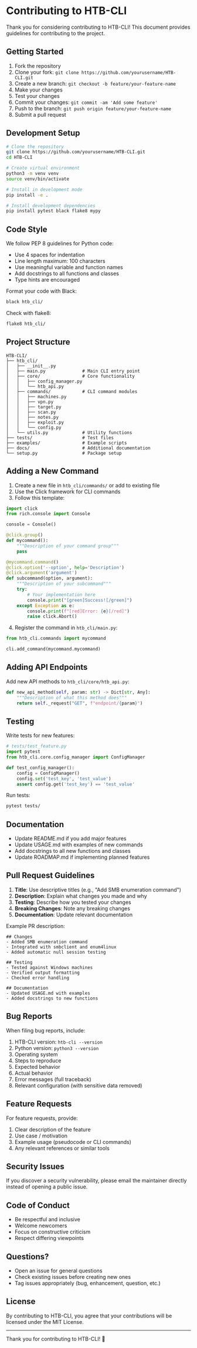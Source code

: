 # Contributing to HTB-CLI

Thank you for considering contributing to HTB-CLI! This document provides guidelines for contributing to the project.

## Getting Started

1. Fork the repository
2. Clone your fork: `git clone https://github.com/yourusername/HTB-CLI.git`
3. Create a new branch: `git checkout -b feature/your-feature-name`
4. Make your changes
5. Test your changes
6. Commit your changes: `git commit -am 'Add some feature'`
7. Push to the branch: `git push origin feature/your-feature-name`
8. Submit a pull request

## Development Setup

```bash
# Clone the repository
git clone https://github.com/yourusername/HTB-CLI.git
cd HTB-CLI

# Create virtual environment
python3 -m venv venv
source venv/bin/activate

# Install in development mode
pip install -e .

# Install development dependencies
pip install pytest black flake8 mypy
```

## Code Style

We follow PEP 8 guidelines for Python code:

- Use 4 spaces for indentation
- Line length maximum: 100 characters
- Use meaningful variable and function names
- Add docstrings to all functions and classes
- Type hints are encouraged

Format your code with Black:
```bash
black htb_cli/
```

Check with flake8:
```bash
flake8 htb_cli/
```

## Project Structure

```
HTB-CLI/
├── htb_cli/
│   ├── __init__.py
│   ├── main.py              # Main CLI entry point
│   ├── core/                # Core functionality
│   │   ├── config_manager.py
│   │   └── htb_api.py
│   ├── commands/            # CLI command modules
│   │   ├── machines.py
│   │   ├── vpn.py
│   │   ├── target.py
│   │   ├── scan.py
│   │   ├── notes.py
│   │   ├── exploit.py
│   │   └── config.py
│   └── utils.py             # Utility functions
├── tests/                   # Test files
├── examples/                # Example scripts
├── docs/                    # Additional documentation
└── setup.py                 # Package setup
```

## Adding a New Command

1. Create a new file in `htb_cli/commands/` or add to existing file
2. Use the Click framework for CLI commands
3. Follow this template:

```python
import click
from rich.console import Console

console = Console()

@click.group()
def mycommand():
    """Description of your command group"""
    pass

@mycommand.command()
@click.option('--option', help='Description')
@click.argument('argument')
def subcommand(option, argument):
    """Description of your subcommand"""
    try:
        # Your implementation here
        console.print("[green]Success![/green]")
    except Exception as e:
        console.print(f"[red]Error: {e}[/red]")
        raise click.Abort()
```

4. Register the command in `htb_cli/main.py`:

```python
from htb_cli.commands import mycommand

cli.add_command(mycommand.mycommand)
```

## Adding API Endpoints

Add new API methods to `htb_cli/core/htb_api.py`:

```python
def new_api_method(self, param: str) -> Dict[str, Any]:
    """Description of what this method does"""
    return self._request("GET", f"endpoint/{param}")
```

## Testing

Write tests for new features:

```python
# tests/test_feature.py
import pytest
from htb_cli.core.config_manager import ConfigManager

def test_config_manager():
    config = ConfigManager()
    config.set('test_key', 'test_value')
    assert config.get('test_key') == 'test_value'
```

Run tests:
```bash
pytest tests/
```

## Documentation

- Update README.md if you add major features
- Update USAGE.md with examples of new commands
- Add docstrings to all new functions and classes
- Update ROADMAP.md if implementing planned features

## Pull Request Guidelines

1. **Title**: Use descriptive titles (e.g., "Add SMB enumeration command")
2. **Description**: Explain what changes you made and why
3. **Testing**: Describe how you tested your changes
4. **Breaking Changes**: Note any breaking changes
5. **Documentation**: Update relevant documentation

Example PR description:
```
## Changes
- Added SMB enumeration command
- Integrated with smbclient and enum4linux
- Added automatic null session testing

## Testing
- Tested against Windows machines
- Verified output formatting
- Checked error handling

## Documentation
- Updated USAGE.md with examples
- Added docstrings to new functions
```

## Bug Reports

When filing bug reports, include:

1. HTB-CLI version: `htb-cli --version`
2. Python version: `python3 --version`
3. Operating system
4. Steps to reproduce
5. Expected behavior
6. Actual behavior
7. Error messages (full traceback)
8. Relevant configuration (with sensitive data removed)

## Feature Requests

For feature requests, provide:

1. Clear description of the feature
2. Use case / motivation
3. Example usage (pseudocode or CLI commands)
4. Any relevant references or similar tools

## Security Issues

If you discover a security vulnerability, please email the maintainer directly instead of opening a public issue.

## Code of Conduct

- Be respectful and inclusive
- Welcome newcomers
- Focus on constructive criticism
- Respect differing viewpoints

## Questions?

- Open an issue for general questions
- Check existing issues before creating new ones
- Tag issues appropriately (bug, enhancement, question, etc.)

## License

By contributing to HTB-CLI, you agree that your contributions will be licensed under the MIT License.

---

Thank you for contributing to HTB-CLI! 🎉
